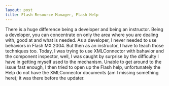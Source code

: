 ```yaml
---
layout: post
title: Flash Resource Manager, Flash Help
---
```


There is a huge difference being a developer and being an instructor. Being a developer, you can concentrate on only the area where you are dealing with, good at and what is needed. As a developer, I never needed to use behaviors in Flash MX 2004. But then as an instructor, I have to teach those techniques too. Today, I was trying to use XMLConnector with bahavior and the component inspector, well, I was caught by surprise by the difficulty I have in getting myself used to the mechanism. Unable to get around to the issue fast enough, I then tried to open up the Flash help, unfortunately the Help do not have the XMLConnector documents (am I missing something here); it was there before the updater.
